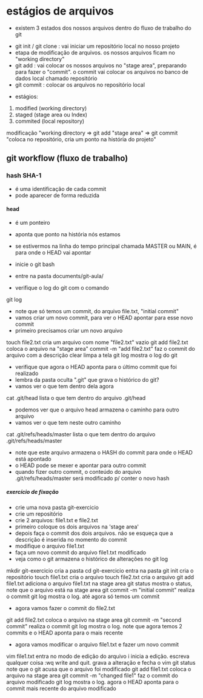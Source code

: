 

# estágios de arquivos

- existem 3 estados dos nossos arquivos dentro do fluxo de trabalho do git

* git init / git clone : vai iniciar um repositório local no nosso projeto
* etapa de modificação de arquivos. os nossos arquivos ficam no "working directory"
* git add : vai colocar os nossos arquivos no "stage area", preparando para fazer o "commit". o commit vai colocar os arquivos no banco de dados local chamado repositório
* git commit : colocar os arquivos no repositório local

- estágios:
1. modified (working directory)
2. staged (stage area ou Index)
3. commited (local repository)


modificação "working directory => git add "stage area" => git commit "coloca no repositório, cria um ponto na história do projeto"


## git workflow (fluxo de trabalho)


### hash SHA-1

- é uma identificação de cada commit
- pode aparecer de forma reduzida

#### head

- é um ponteiro
- aponta que ponto na história nós estamos
- se estivermos na linha do tempo principal chamada MASTER ou MAIN, é para onde o HEAD vai apontar

- inicie o git bash
- entre na pasta documents/git-aula/
- verifique o log do git com o comando

git log

- note que só temos um commit, do arquivo file.txt, "initial commit"
- vamos criar um novo commit, para ver o HEAD apontar para esse novo commit
- primeiro precisamos criar um novo arquivo

touch file2.txt                     cria um arquivo com nome "file2.txt" vazio
git add file2.txt                   coloca o arquivo na "stage area"
commit -m "add file2.txt"           faz o commit do arquivo com a descrição
clear                               limpa a tela
git log                             mostra o log do git

- verifique que agora o HEAD aponta para o último commit que foi realizado
- lembra da pasta oculta ".git" que grava o histórico do git?
- vamos ver o que tem dentro dela agora

cat .git/head                       lista o que tem dentro do arquivo .git/head

- podemos ver que o arquivo head armazena o caminho para outro arquivo
- vamos ver o que tem neste outro caminho

cat .git/refs/heads/master          lista o que tem dentro do arquivo .git/refs/heads/master

- note que este arquivo armazena o HASH do commit para onde o HEAD está apontado
- o HEAD pode se mexer e apontar para outro commit
- quando fizer outro commit, o conteúdo do arquivo .git/refs/heads/master será modificado p/ conter o novo hash


##### exercício de fixação

* crie uma nova pasta git-exercicio
* crie um repositório
* crie 2 arquivos: file1.txt e file2.txt
* primeiro coloque os dois arquivos na 'stage area'
* depois faça o commit dos dois arquivos. não se esqueça que a descrição é inserida no momento do commit
* modifique o arquivo file1.txt
* faça um novo commit do arquivo file1.txt modificado
* veja como o git armazena o histórico de alterações no git log

mkdir git-exercicio                 cria a pasta
cd git-exercicio                    entra na pasta
git init                            cria o repositório
touch file1.txt                     cria o arquivo
touch file2.txt                     cria o arquivo
git add file1.txt                   adiciona o arquivo file1.txt na stage area
git status                          mostra o status, note que o arquivo está na stage area
git commit -m "initial commit"      realiza o commit
git log                             mostra o log. até agora só temos um commit

- agora vamos fazer o commit do file2.txt

git add file2.txt                   coloca o arquivo na stage area
git commit -m "second commit"       realiza o commit
git log                             mostra o log. note que agora temos 2 commits e o HEAD aponta para o mais recente

- agora vamos modificar o arquivo file1.txt e fazer um novo commit

vim file1.txt                       entra no modo de edição do arquivo
i                                   inicia a edição. escreva qualquer coisa
:wq                                 write and quit. grava a alteração e fecha o vim
git status                          note que o git acusa que o arquivo foi modificado
git add file1.txt                   coloca o arquivo na stage area
git commit -m "changed file1"       faz o commit do arquivo modificado
git log                             mostra o log. agora o HEAD aponta para o commit mais recente do arquivo modificado







